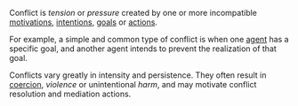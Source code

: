 Conflict is *tension* or *pressure* created by one or more incompatible [motivations](https://github.com/gcassel/Modular-Organization-Terminology/blob/master/terms/motivation.md), [intentions](https://github.com/gcassel/Modular-Organization-Terminology/blob/master/terms/intention.md), [goals](https://github.com/gcassel/Modular-Organization-Terminology/blob/master/terms/goal.md) or [actions](https://github.com/gcassel/Modular-Organization-Terminology/blob/master/terms/action.md).  

For example, a simple and common type of conflict is when one [agent](https://github.com/gcassel/Modular-Organization-Terminology/blob/master/terms/agent.md) has a specific goal, and another agent intends to prevent the realization of that goal.   
 
Conflicts vary greatly in intensity and persistence.  They often result in [coercion](https://github.com/gcassel/Modular-Organization-Terminology/blob/master/terms/coercion.md), *violence* or unintentional *harm*, and may motivate conflict resolution and mediation actions.
